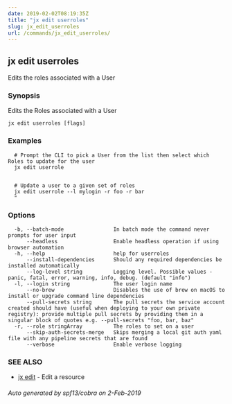 ```yaml
---
date: 2019-02-02T08:19:35Z
title: "jx edit userroles"
slug: jx_edit_userroles
url: /commands/jx_edit_userroles/
---
```

## jx edit userroles

Edits the roles associated with a User

### Synopsis

Edits the Roles associated with a User

```
jx edit userroles [flags]
```

### Examples

```
  # Prompt the CLI to pick a User from the list then select which Roles to update for the user
  jx edit userrole
  
  
  # Update a user to a given set of roles
  jx edit userrole --l mylogin -r foo -r bar
  "
```

### Options

```
  -b, --batch-mode                In batch mode the command never prompts for user input
      --headless                  Enable headless operation if using browser automation
  -h, --help                      help for userroles
      --install-dependencies      Should any required dependencies be installed automatically
      --log-level string          Logging level. Possible values - panic, fatal, error, warning, info, debug. (default "info")
  -l, --login string              The user login name
      --no-brew                   Disables the use of brew on macOS to install or upgrade command line dependencies
      --pull-secrets string       The pull secrets the service account created should have (useful when deploying to your own private registry): provide multiple pull secrets by providing them in a singular block of quotes e.g. --pull-secrets "foo, bar, baz"
  -r, --role stringArray          The roles to set on a user
      --skip-auth-secrets-merge   Skips merging a local git auth yaml file with any pipeline secrets that are found
      --verbose                   Enable verbose logging
```

### SEE ALSO

* [jx edit](/commands/jx_edit/)	 - Edit a resource

###### Auto generated by spf13/cobra on 2-Feb-2019
